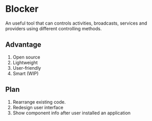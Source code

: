 # Blocker
An useful tool that can controls activities,  broadcasts, services and providers using different controlling methods. 

## Advantage
1. Open source
2. Lightweight
3. User-friendly
4. Smart (WIP)

## Plan
1. Rearrange existing code.
2. Redesign user interface
3. Show component info after user installed an application

